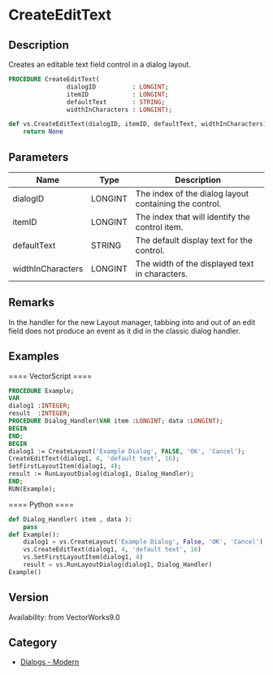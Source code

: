 # CreateEditText

## Description
Creates an editable text field control in a dialog layout.

```pascal
PROCEDURE CreateEditText(
				dialogID          : LONGINT;
				itemID            : LONGINT;
				defaultText       : STRING;
				widthInCharacters : LONGINT);
```

```python
def vs.CreateEditText(dialogID, itemID, defaultText, widthInCharacters):
    return None
```

## Parameters
|Name|Type|Description|
|---|---|---|
|dialogID|LONGINT|The index of the dialog layout containing the control.|
|itemID|LONGINT|The index that will identify the control item.|
|defaultText|STRING|The default display text for the control.|
|widthInCharacters|LONGINT|The width of the displayed text in characters.|

## Remarks
In the handler for the new Layout manager, tabbing into and out of an edit field does not produce an event as it did in the classic dialog handler.

## Examples
==== VectorScript ====
```pascal
PROCEDURE Example;
VAR
dialog1 :INTEGER;
result  :INTEGER;
PROCEDURE Dialog_Handler(VAR item :LONGINT; data :LONGINT);
BEGIN
END;
BEGIN
dialog1 := CreateLayout('Example Dialog', FALSE, 'OK', 'Cancel');
CreateEditText(dialog1, 4, 'default text', 16);
SetFirstLayoutItem(dialog1, 4);
result := RunLayoutDialog(dialog1, Dialog_Handler);
END;
RUN(Example);
```
==== Python ====
```python
def Dialog_Handler( item , data ):
	pass
def Example():
	dialog1 = vs.CreateLayout('Example Dialog', False, 'OK', 'Cancel')
	vs.CreateEditText(dialog1, 4, 'default text', 16)
	vs.SetFirstLayoutItem(dialog1, 4)
	result = vs.RunLayoutDialog(dialog1, Dialog_Handler)
Example()
```

## Version
Availability: from VectorWorks9.0

## Category
* [Dialogs - Modern](../Categories/Dialogs%20-%20Modern.md)
